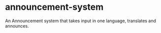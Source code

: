 # announcement-system
An Announcement system that takes input in one language, translates and announces.
